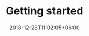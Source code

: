 ---
title: "Getting started"
date: 2018-12-28T11:02:05+06:00
icon: "ti-control-play"
description: "Learn about AgroFIMS, sign up for an account, and navigate the menu."
type : "docs"
weight: 1
---